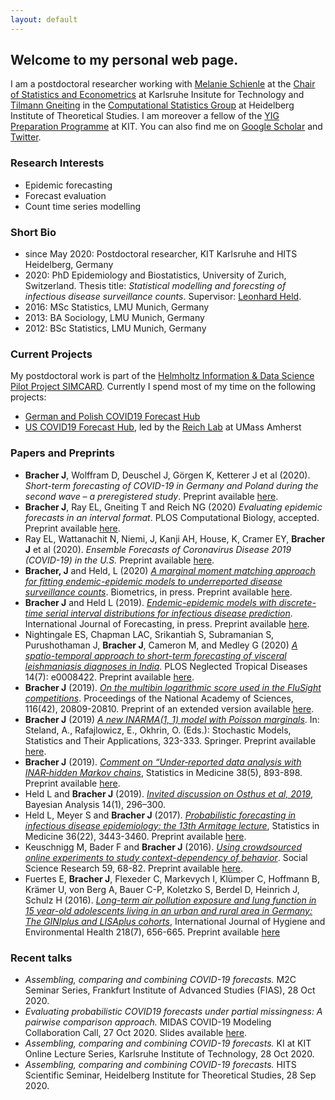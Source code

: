```yaml
---
layout: default
---
```


## Welcome to my personal web page.

I am a postdoctoral researcher working with [Melanie Schienle](https://statistik.econ.kit.edu/mitarbeiter_2068.php) at the [Chair of Statistics and Econometrics](https://statistik.econ.kit.edu/english/index.php) at Karlsruhe Insitute for Technology and [Tilmann Gneiting](https://www.h-its.org/2018/01/08/tilmann-gneiting/) in the [Computational Statistics Group](https://www.h-its.org/research/cst/) at Heidelberg Institute of Theoretical Studies. I am moreover a fellow of the [YIG Preparation Programme](http://www.kit.edu/research/yig_prep_pro.php) at KIT. You can also find me on [Google Scholar](https://scholar.google.ch/citations?user=8FyFTxkAAAAJ&hl=de&oi=ao) and [Twitter](https://twitter.com/johannesbracher).

### Research Interests

* Epidemic forecasting
* Forecast evaluation
* Count time series modelling


### Short Bio

* since May 2020: Postdoctoral researcher, KIT Karlsruhe and HITS Heidelberg, Germany
* 2020: PhD Epidemiology and Biostatistics, University of Zurich, Switzerland. Thesis title: *Statistical modelling and forecsting of infectious disease surveillance counts*. Supervisor: [Leonhard Held](https://www.ebpi.uzh.ch/en/aboutus/departments/biostatistics/teambiostats/held.html).
* 2016: MSc Statistics, LMU Munich, Germany
* 2013: BA Sociology, LMU Munich, Germany
* 2012: BSc Statistics, LMU Munich, Germany


### Current Projects

My postdoctoral work is part of the [Helmholtz Information & Data Science Pilot Project SIMCARD](https://www.helmholtz.de/en/research/information-data-science/information-data-science-pilot-projects/pilot-projects-2/). Currently I spend most of my time on the following projects:

* [German and Polish COVID19 Forecast Hub](https://github.com/KITmetricslab/covid19-forecast-hub-de)
* [US COVID19 Forecast Hub](https://covid19forecasthub.org/), led by the [Reich Lab](https://reichlab.io/) at UMass Amherst


### Papers and Preprints

* **Bracher J**, Wolffram D, Deuschel J, Görgen K, Ketterer J et al (2020). *Short-term forecasting of COVID-19 in Germany and Poland during the second wave – a preregistered study*. Preprint available [here](https://www.medrxiv.org/content/10.1101/2020.12.24.20248826v2).
* **Bracher J**, Ray EL, Gneiting T and Reich NG (2020) *Evaluating epidemic forecasts in an interval format*. PLOS Computational Biology, accepted. Preprint available [here](https://arxiv.org/abs/2005.12881).
* Ray EL, Wattanachit N, Niemi, J, Kanji AH, House, K, Cramer EY, **Bracher J** et al (2020). *Ensemble Forecasts of Coronavirus Disease 2019 (COVID-19) in the U.S.* Preprint available [here](https://www.medrxiv.org/content/10.1101/2020.08.19.20177493v1).
* **Bracher, J** and Held, L (2020) [*A marginal moment matching approach for fitting endemic-epidemic models to underreported disease surveillance counts*](https://onlinelibrary.wiley.com/doi/10.1111/biom.13371). Biometrics, in press. Preprint available [here](https://arxiv.org/abs/2003.05885).
* **Bracher J** and Held L (2019). [*Endemic-epidemic models with discrete-time serial interval distributions for infectious disease prediction*](https://doi.org/10.1016/j.ijforecast.2020.07.002). International Journal of Forecasting, in press. Preprint available [here](https://arxiv.org/abs/1901.03090).
* Nightingale ES, Chapman LAC, Srikantiah S, Subramanian S, Purushothaman J, **Bracher J**, Cameron M, and Medley G (2020) [*A spatio-temporal approach to short-term forecasting of visceral leishmaniasis diagnoses in India*](https://doi.org/10.1371/journal.pntd.0008422). PLOS Neglected Tropical Diseases 14(7): e0008422. Preprint available [here](https://www.medrxiv.org/content/10.1101/19009258v2).
* **Bracher J** (2019). [*On the multibin logarithmic score used in the FluSight competitions*](https://doi.org/10.1073/pnas.1912147116). Proceedings of the National Academy of Sciences, 116(42), 20809-20810. Preprint of an extended version available [here](https://arxiv.org/abs/1910.07084).
* **Bracher J** (2019) [*A new INARMA(1, 1) model with Poisson marginals*](https://link.springer.com/chapter/10.1007/978-3-030-28665-1_24). In: Steland, A., Rafajlowicz, E., Okhrin, O. (Eds.): Stochastic Models, Statistics and Their Applications, 323-333. Springer. Preprint available [here](https://arxiv.org/abs/1910.07244).
* **Bracher J** (2019). [*Comment on “Under‐reported data analysis with INAR‐hidden Markov chains*](https://onlinelibrary.wiley.com/doi/full/10.1002/sim.8032), Statistics in Medicine 38(5), 893-898. Preprint available [here](https://arxiv.org/abs/1812.06688).
* Held L and **Bracher J** (2019). [*Invited discussion on Osthus et al, 2019*](https://projecteuclid.org/euclid.ba/1533866670), Bayesian Analysis 14(1), 296–300.
* Held L, Meyer S and **Bracher J** (2017). [*Probabilistic forecasting in infectious disease epidemiology: the 13th Armitage lecture*](http://onlinelibrary.wiley.com/doi/10.1002/sim.7363), Statistics in Medicine 36(22), 3443-3460. Preprint available [here](https://www.biorxiv.org/content/10.1101/104000v1.abstract).
* Keuschnigg M, Bader F and **Bracher J** (2016). [*Using crowdsourced online experiments to study context-dependency of behavior*](http://www.sciencedirect.com/science/article/pii/S0049089X16301818). Social Science Research 59, 68-82. Preprint available [here](https://liu.diva-portal.org/smash/get/diva2:1089302/FULLTEXT02.pdf).
* Fuertes E, **Bracher J**, Flexeder C, Markevych I, Kl&uuml;mper C, Hoffmann B, Krämer U, von Berg A, Bauer C-P, Koletzko S, Berdel D, Heinrich J, Schulz H (2016). [*Long-term air pollution exposure and lung function in 15 year-old adolescents living in an urban and rural area in Germany: The GINIplus and LISAplus cohorts*](http://www.sciencedirect.com/science/article/pii/S1438463915000991), International Journal of Hygiene and Environmental Health 218(7), 656-665. Preprint available [here](https://spiral.imperial.ac.uk/handle/10044/1/60001)

### Recent talks

* *Assembling, comparing and combining COVID-19 forecasts.* M2C Seminar Series, Frankfurt Institute of Advanced Studies (FIAS), 28 Oct 2020.
* *Evaluating probabilistic COVID19 forecasts under partial missingness: A pairwise comparison approach.* MIDAS COVID-19 Modeling Collaboration Call, 27 Oct 2020. Slides available [here](https://covid19forecasthub.org/talks/2020-10-27-Bracher_Pairwise_Comparisons.pdf).
* *Assembling, comparing and combining COVID-19 forecasts.* KI at KIT Online Lecture Series, Karlsruhe Institute of Technology, 28 Oct 2020.
* *Assembling, comparing and combining COVID-19 forecasts.* HITS Scientific Seminar, Heidelberg Institute for Theoretical Studies, 28 Sep 2020.
